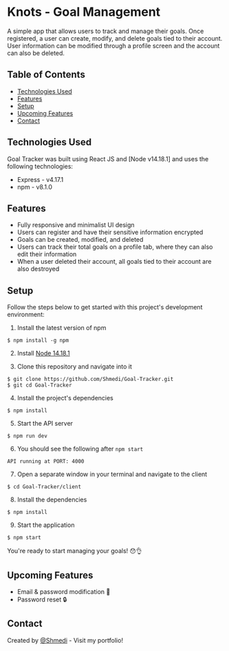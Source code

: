 # Knots - Goal Management

A simple app that allows users to track and manage their goals. Once registered, a user can create, modify, and delete goals tied to their account. User information can be modified through a profile screen and the account can also be deleted.

## Table of Contents

- [Technologies Used](#technologies-used)
- [Features](#features)
- [Setup](#setup)
- [Upcoming Features](#upcoming-features)
- [Contact](#contact)

## Technologies Used

Goal Tracker was built using React JS and [Node v14.18.1] and uses the following technologies:

- Express - v4.17.1
- npm - v8.1.0

## Features

- Fully responsive and minimalist UI design
- Users can register and have their sensitive information encrypted
- Goals can be created, modified, and deleted
- Users can track their total goals on a profile tab, where they can also edit their information
- When a user deleted their account, all goals tied to their account are also destroyed

## Setup

Follow the steps below to get started with this project's development environment:

1. Install the latest version of npm

```
$ npm install -g npm
```

2. Install [Node 14.18.1](https://nodejs.org/en/download/)

3. Clone this repository and navigate into it

```
$ git clone https://github.com/Shmedi/Goal-Tracker.git
$ git cd Goal-Tracker
```

4. Install the project's dependencies

```
$ npm install
```

5. Start the API server

```
$ npm run dev
```

6. You should see the following after `npm start`

```
API running at PORT: 4000
```

7. Open a separate window in your terminal and navigate to the client

```
$ cd Goal-Tracker/client
```

8. Install the dependencies

```
$ npm install
```

9. Start the application

```
$ npm start
```

You're ready to start managing your goals! :hushed::ok_hand:

## Upcoming Features

- Email & password modification :pencil:
- Password reset :lock:

## Contact

Created by [@Shmedi](https://eduardtupy.co/) - Visit my portfolio!
